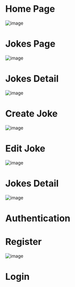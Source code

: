 <h1>Home Page</h1>

![image](https://github.com/user-attachments/assets/3382372a-61cf-4409-a5ae-2377abbcfe76)

<h1>Jokes Page</h1>

![image](https://github.com/user-attachments/assets/05f2e366-70e1-456d-bbe2-cf8e229d4845)

<h1>Jokes Detail</h1>

![image](https://github.com/user-attachments/assets/27bda5b9-6cb6-45d6-8d75-02bb87b5e598)

<h1>Create Joke</h1>

![image](https://github.com/user-attachments/assets/e9262f7d-e900-4b74-b79f-b716131a583a)

<h1>Edit Joke</h1>

![image](https://github.com/user-attachments/assets/c3b102a4-7df4-4029-bfcf-8083c0c4867b)

<h1>Jokes Detail</h1>

![image](https://github.com/user-attachments/assets/54e91176-0281-450c-9db1-07ed6e85c4d2)

<h1>Authentication </h1>
<h1>Register</h1>

![image](https://github.com/user-attachments/assets/022c8f86-c47c-46de-a756-11a8c7642337)

<h1>Login</h1>
